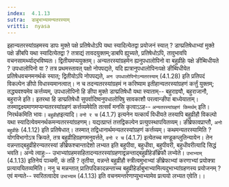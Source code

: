 ```yaml
---
index:  4.1.13
sutra:  डाबुभाभ्यामन्यतरस्याम्
vritti:  nyasa
---
```


इहान्यतरस्यांग्रहमस्य डापः मुक्ते पक्षे प्रतिषेधोऽपि यथा स्यादित्येतद्वा प्रयोजनं स्यात् ? डाप्प्रतिषेधाभ्यां मुक्ते पक्षे ङीबपि यथा स्यादित्येतद्वा ? तत्राद्यं तावदयुक्तम्;डाबपि ह्युच्यते, प्रतिषेधोऽपि, तावुभावपि वचनसामर्थ्याद्भविष्यतः। द्वितीयमप्ययुक्तम्। अन्यतरस्यांग्रहमेन ह्यनुपधालोपिनो वा बहुव्रीहेः पक्षे ङीब्विधीयते ? उपधालोपिनो वा ? तत्र प्रथमस्तावत् पक्षो नोपपद्यते, यदि ह्यत्रानुपधालोपिनःपक्षे ङीब्विधीयेत प्रतिषेधवचनमनर्थकं स्यात्; द्वितीयोऽपि नोपपद्यते, `अन उपधालोपिनोऽन्यतरस्याम्` (4.1.28) इति प्रतिपदं विकल्पेन ङीपो विधास्यमानत्वात्। न च तदन्यतरस्यांग्रहमं न करिष्याम इतीहान्यतरस्यांग्रहणं कर्त्तुं युक्तम्; तद्ध्यवश्यमेव कर्त्तव्यम्, उपधालोपिनो हि ङीपा मुक्ते डाप्प्रतिषेधौ यथा स्याताम्-- बहुराज्ञ्यौ, बहुराजानौ, बहुराजे इति। इतरथा हि डाप्प्रतिषेधौ सुपर्वादिष्वनुपधालोपिषु सावकाशौ परत्वान्ङीपा बाध्येयाताम्। तस्माद्वक्ष्यमाणमप्यन्यतरस्यांग्रहणं कर्त्तव्यमेवेति तत्सर्वं मनसि कृत्वाऽऽह-- `अन्यतरस्यांग्रहणं किमर्थम्` इति। निरर्थकमिति भावः। `बहुव्रीहौ`इत्यादि। `वनो र च` (4.1.7) इत्यनेन यत्कार्यं विधीयते तस्यापि बहुव्रीहौ विकल्पो यथा स्यादित्येवमनर्थकमन्यतरस्यांग्रहणम्। यद्यत्प्राप्तं तत्तद्विकल्पेन प्रत्युपस्थापयितव्यम्। ङीब्रेफावप्राप्तौ, `अनो बहुव्रीहेः` (4.1.12) इति प्रतिषेधात्। तस्मात् तद्विधानार्थमन्यतरस्यांग्रहणं कर्त्तव्यम्। कथमन्यतरस्यामिति ? योगविभागोऽत्र क्रियते, तत्र बहुव्रीहिग्रहणमनुवर्त्तते, `वनो र च` (4.1.7) इत्येतच्च मण्डूकप्लुतिन्यायेन। तेन वन्नन्ताद्बहुव्रीहेरन्यतरस्यां ङीब्रेफश्चान्तादेशो लभ्यत इति बहुपीवा, बहुधीवा, बहुपीवरी, बहुधीवरीत्यादि सिद्धं भवति। अन्ये त्वाहुः-- उभाभ्यांग्रहमसहितादन्यतरस्यांग्रहणाद्वन्नन्ताद्बहुव्रीहेर्ङीब्रेफौ लभ्येते। `उभाभ्याम्` (4.1.13) इतिनेयं पञ्चमी, कं तर्हि ? तृतीया, वन्नन्ते बहुव्रीहौ स्त्रीत्वमुभाभ्यां ङीब्रेफाभ्यां करणाभ्यां प्रयोक्त्रा प्रत्याययितव्यमिति। ननु च मन्नन्तात् प्रातिपदिकादन्नन्ताच्च बहुव्रीहेर्डाबुभाभ्यामित्यदुभाभ्यांग्रहणस्य प्रयोजनम् ? एवं मन्यते-- स्वरितत्वादेव `उभाभ्याम` (4.1.13) इति वचनमन्तरेणाप्युभाभ्यामेव प्रत्ययो लभ्यत एवेति।।

